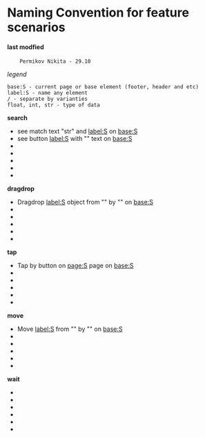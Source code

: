 # Naming Convention for feature scenarios

#### last modfied
        Permikov Nikita - 29.10
        

*legend*
```
base:S - current page or base element (footer, header and etc)
label:S - name any element
/ - separate by varianties
float, int, str - type of data
```
        
**search**

- see match text "str" and <label:S> on <base:S>
- see button <label:S> with "<str>" text on <base:S>
-
- 
-
-
-


**dragdrop**

- Dragdrop <label:S> object from "<float>" by "<float>" on <base:S>
-
-
-
-
-


**tap**

- Tap by button on <page:S> page on <base:S>
-
-
-
-
-


**move**

- Move <label:S> from "<float>" by "<float>" on <base:S>
-
-
-
-
-

**wait**

- 
-
-
-
-
-